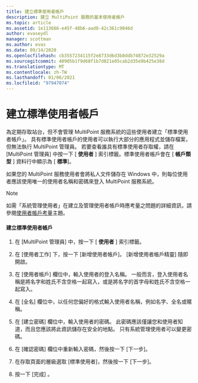 ```yaml
---
title: 建立標準使用者帳戶
description: 建立 MultiPoint 服務的基本使用者帳戶
ms.topic: article
ms.assetid: 1e113666-e45f-48b6-aad8-42c361c9046d
author: evaseydl
manager: scottman
ms.author: evas
ms.date: 09/14/2020
ms.openlocfilehash: cb3557234115f2e8733d6d3b8ddb74872e32529a
ms.sourcegitcommit: 40905b1f9d68f1b7d821e05cab2d35e9b425e38d
ms.translationtype: MT
ms.contentlocale: zh-TW
ms.lasthandoff: 01/06/2021
ms.locfileid: "97947074"
---
```

# <a name="create-a-standard-user-account"></a>建立標準使用者帳戶
為定期存取站台，但不會管理 MultiPoint 服務系統的這些使用者建立「標準使用者帳戶」。 具有標準使用者帳戶的使用者可以執行大部分的應用程式並儲存檔案，但無法執行 MultiPoint 管理員。 若要查看誰具有標準使用者存取權，請在 [MultiPoint 管理員] 中按一下 [ **使用者** ] 索引標籤。標準使用者帳戶會在 [ **帳戶類型** ] 資料行中顯示為 [ **標準**]。

如果您的 MultiPoint 服務使用者會將私人文件儲存在 Windows 中，則每位使用者應該使用唯一的使用者名稱和密碼來登入 MultiPoint 服務系統。

> [!NOTE]
> 如需「系統管理使用者」在建立及管理使用者帳戶時應考量之問題的詳細資訊，請參閱[使用者帳戶考量](User-Account-Considerations.md)主題。

#### <a name="to-create-a-standard-user-account"></a>建立標準使用者帳戶

1.  在 [MultiPoint 管理員] 中，按一下 [ **使用者** ] 索引標籤。

2.  在 [使用者工作] 下，按一下 [新增使用者帳戶]。 [新增使用者帳戶精靈] 隨即開啟。

3.  在 [使用者帳戶] 欄位中，輸入使用者的登入名稱。 一般而言，登入使用者名稱是將名字和姓氏不含空格一起寫入，或是將名字的首字母和姓氏不含空格一起寫入。

4.  在 [全名] 欄位中，以任何您偏好的格式輸入使用者名稱，例如名字、全名或暱稱。

5.  在 [建立密碼] 欄位中，輸入使用者的密碼。 此密碼應該僅讓您和使用者知道，而且您應該將此資訊儲存在安全的地點。 只有系統管理使用者可以變更密碼。

6.  在 [確認密碼] 欄位中重新輸入密碼，然後按一下 [下一步]。

7.  在存取頁面的層級選取 [標準使用者]，然後按一下 [下一步]。

8.  按一下 [完成] 。